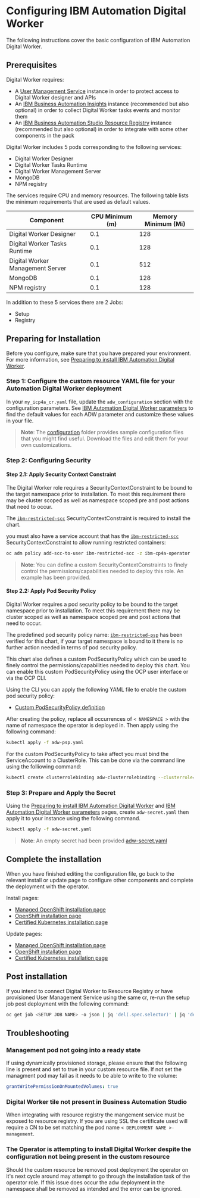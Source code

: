# Configuring IBM Automation Digital Worker

The following instructions cover the basic configuration of IBM Automation Digital Worker.


## Prerequisites

Digital Worker requires:
- A [User Management Service](../UMS/README_config.md) instance in order to protect access to Digital Worker designer and APIs
- An [IBM Business Automation Insights](../BAI/README_config.md) instance (recommended but also optional) in order to collect Digital Worker tasks events and monitor them
- An [IBM Business Automation Studio Resource Registry](../BAS/README_config.md) instance (recommended but also optional) in order to integrate with some other components in the pack

Digital Worker includes 5 pods corresponding to the following services:
   - Digital Worker Designer
   - Digital Worker Tasks Runtime
   - Digital Worker Management Server
   - MongoDB
   - NPM registry

The services require CPU and memory resources. The following table lists the minimum requirements that are used as default values.

| Component                               | CPU Minimum (m) |  Memory Minimum (Mi) |
| ----------------------------------------| --------------- | -------------------- |
| Digital Worker Designer                 | 0.1             | 128                  |
| Digital Worker Tasks Runtime            | 0.1             | 128                  |
| Digital Worker Management Server        | 0.1             | 512                  |
| MongoDB                                 | 0.1             | 128                  |
| NPM registry                            | 0.1             | 128                  |


In addition to these 5 services there are 2 Jobs:
   - Setup
   - Registry

## Preparing for Installation

Before you configure, make sure that you have prepared your environment. For more information, see [Preparing to install IBM Automation Digital Worker](https://www.ibm.com/support/knowledgecenter/SSYHZ8_19.0.x/com.ibm.dba.install/op_topics/tsk_prepare_adwk8s.html).

### Step 1: Configure the custom resource YAML file for your Automation Digital Worker deployment

In your `my_icp4a_cr.yaml` file, update the `adw_configuration` section with the configuration parameters. See [IBM Automation Digital Worker parameters](https://www.ibm.com/support/knowledgecenter/SSYHZ8_19.0.x/com.ibm.dba.ref/k8s_topics/ref_adw_K8s_parameters.html) to find the default values for each ADW parameter and customize these values in your file.

> **Note**: The [configuration](configuration) folder provides sample configuration files that you might find useful. Download the files and edit them for your own customizations.

### Step 2: Configuring Security

#### Step 2.1: Apply Security Context Constraint

The Digital Worker role requires a SecurityContextConstraint to be bound to the target namespace prior to installation. To meet this requirement there may be cluster scoped as well as namespace scoped pre and post actions that need to occur.

The [`ibm-restricted-scc`](https://ibm.biz/cpkspec-scc) SecurityContextConstraint is required to install the chart.

you must also have a service account that has the [`ibm-restricted-scc`](https://ibm.biz/cpkspec-scc) SecurityContextConstraint to allow running restricted containers:
```bash
oc adm policy add-scc-to-user ibm-restricted-scc -z ibm-cp4a-operator
```

> **Note**: You can define a custom SecurityContextConstraints to finely control the permissions/capabilities needed to deploy this role. An example has been provided.


#### Step 2.2: Apply Pod Security Policy

Digital Worker requires a pod security policy to be bound to the target namespace prior to installation. To meet this requirement there may be cluster scoped as well as namespace scoped pre and post actions that need to occur.

The predefined pod security policy name: [`ibm-restricted-psp`](https://ibm.biz/cpkspec-psp) has been verified for this chart, if your target namespace is bound to it there is no further action needed in terms of pod security policy.

This chart also defines a custom PodSecurityPolicy which can be used to finely control the permissions/capabilities needed to deploy this chart. You can enable this custom PodSecurityPolicy using the OCP user interface or via the OCP CLI.

Using the CLI you can apply the following YAML file to enable the custom pod security policy:
- [Custom PodSecurityPolicy definition](./configuration/adw-psp.yaml)

After creating the policy, replace all occurrences of `< NAMESPACE >` with the name of namespace the operator is deployed in. Then apply using the following command:

```bash
kubectl apply -f adw-psp.yaml
```

For the custom PodSecurityPolicy to take affect you must bind the ServiceAccount to a ClusterRole. This can be done via the command line using the folliowing command:

```bash
kubectl create clusterrolebinding adw-clusterrolebinding --clusterrole=cluster-admin --serviceaccount=<NAMESPACE>:<SERVICE_ACCOUNT>
```

### Step 3: Prepare and Apply the Secret

Using the [Preparing to install IBM Automation Digital Worker](https://www.ibm.com/support/knowledgecenter/SSYHZ8_19.0.x/com.ibm.dba.install/op_topics/tsk_prepare_adwk8s.html) and [IBM Automation Digital Worker parameters](https://www.ibm.com/support/knowledgecenter/SSYHZ8_19.0.x/com.ibm.dba.ref/k8s_topics/ref_adw_K8s_parameters.html) pages, create `adw-secret.yaml` then apply it to your instance using the following command.


```bash
kubectl apply -f adw-secret.yaml
```
> **Note**: An empty secret had been provided [adw-secret.yaml](configuration/adw-secret.yaml)

## Complete the installation

When you have finished editing the configuration file, go back to the relevant install or update page to configure other components and complete the deployment with the operator.

Install pages:
   - [Managed OpenShift installation page](../platform/roks/install.md#step-6-configure-the-software-that-you-want-to-install)
   - [OpenShift installation page](../platform/ocp/install.md#step-6-configure-the-software-that-you-want-to-install)
   - [Certified Kubernetes installation page](../platform/k8s/install.md#step-6-configure-the-software-that-you-want-to-install)

Update pages:
   - [Managed OpenShift installation page](../platform/roks/update.md)
   - [OpenShift installation page](../platform/ocp/update.md#step-1-modify-the-software-that-is-installed)
   - [Certified Kubernetes installation page](../platform/k8s/update.md)


## Post installation

If you intend to connect Digital Worker to Resource Registry or have provisioned User Management Service using the same cr, re-run the setup job post deployment with the following command:

```bash
oc get job <SETUP JOB NAME> -o json | jq 'del(.spec.selector)' | jq 'del(.spec.template.metadata.labels)' | kubectl replace --force -f - 
```

## Troubleshooting
### Management pod not going into a ready state
If using dynamically provisioned storage, please ensure that the following line is present and set to true in your custom resource file. If not set the managment pod may fail as it needs to be able to write to the volume:

```yaml
grantWritePermissionOnMountedVolumes: true
```
### Digital Worker tile not present in Business Automation Studio

When integrating with resource registry the mangement service must be exposed to resource registry. If you are using SSL the certificate used will require a CN to be set matching the pod name `< DEPLOYMENT NAME >-management`. 

### The Operator is attempting to install Digital Worker despite the configuration not being present in the custom resource

Should the custom resource be removed post deployment the operator on it's next cycle around may attempt to go through the installation task of the operator role. If this issue does occur the adw deployment in the namespace shall be removed as intended and the error can be ignored. 
